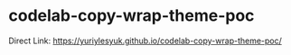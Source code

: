 
# codelab-copy-wrap-theme-poc

Direct Link:
https://yuriylesyuk.github.io/codelab-copy-wrap-theme-poc/

